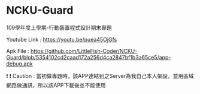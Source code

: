 # NCKU-Guard
109學年度上學期-行動裝置程式設計期末專題

Youtube Link : https://youtu.be/puea45OjGfs

Apk File : https://github.com/LittleFish-Coder/NCKU-Guard/blob/5354102cd2caad172a256d4ca2847bf1b3a65ce5/app-debug.apk

❗ ❗ Caution : 
當初做專題時，該APP連結到之Server為我自己本人架設，並用區域網路做通訊，所以該APP下載後並不能使用
